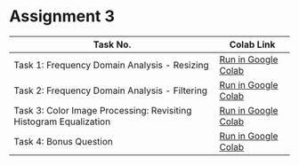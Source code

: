# Assignment 3

| Task No. | Colab Link |
| ----------- | ---------- |
| Task 1: Frequency Domain Analysis - Resizing | <a target="_blank" href="https://colab.research.google.com/drive/1tm0dEleHN2rQePszHV42pPJbAjDIleY_?usp=sharing">Run in Google Colab</a> |
| Task 2: Frequency Domain Analysis - Filtering | <a target="_blank" href="https://colab.research.google.com/drive/1x-3rUK6vIF58UUNt3YwycDK-F9WUmLQ7?usp=sharing">Run in Google Colab</a> |
| Task 3: Color Image Processing: Revisiting Histogram Equalization | <a target="_blank" href="https://colab.research.google.com/drive/1f_3Nem4PXROpnun2Kra_nN-ZezaNvTVF?usp=sharing">Run in Google Colab</a> |
| Task 4: Bonus Question | <a target="_blank" href="https://colab.research.google.com/drive/1osZ80duy5GDWjqibMQztge243lbeqB56?usp=sharing">Run in Google Colab</a> |
